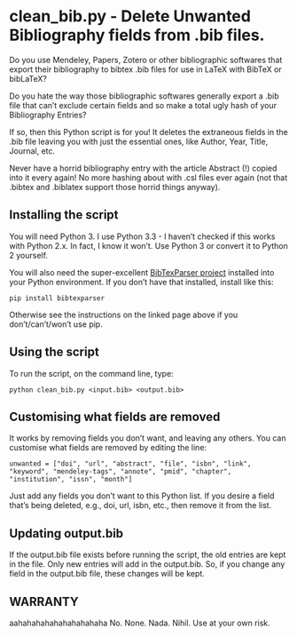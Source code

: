 # clean_bib.py - Delete Unwanted Bibliography fields from .bib files.

Do you use Mendeley, Papers, Zotero or other bibliographic softwares that export their bibliography to bibtex .bib files for use in LaTeX with BibTeX or bibLaTeX? 

Do you hate the way those bibliographic softwares generally export a .bib file that can’t exclude certain fields and so make a total ugly hash of your Bibliography Entries?

If so, then this Python script is for you! It deletes the extraneous fields in the .bib file leaving you with just the essential ones, like Author, Year, Title, Journal, etc. 

Never have a horrid bibliography entry with the article Abstract (!) copied into it every again! No more hashing about with .csl files ever again (not that .bibtex and .biblatex support those horrid things anyway).

## Installing the script

You will need Python 3. I use Python 3.3 - I haven’t checked if this works with Python 2.x. In fact, I know it won’t. Use Python 3 or convert it to Python 2 yourself.

You will also need the super-excellent [BibTexParser project](https://bibtexparser.readthedocs.org/en/latest/index.html) installed into your Python environment. If you don’t have that installed, install like this:

    pip install bibtexparser

Otherwise see the instructions on the linked page above if you don’t/can’t/won’t use pip.

## Using the script

To run the script, on the command line, type:

    python clean_bib.py <input.bib> <output.bib>

## Customising what fields are removed

It works by removing fields you don’t want, and leaving any others. You can customise what fields are removed by editing the line:

    unwanted = ["doi", "url", "abstract", "file", "isbn", "link", "keyword", "mendeley-tags", "annote", "pmid", "chapter", "institution", "issn", "month"]

Just add any fields you don’t want to this Python list. If you desire a field that’s being deleted, e.g., doi, url, isbn, etc., then remove it from the list.

## Updating output.bib
If the output.bib file exists before running the script, the old entries are kept in the file. Only new entries will add in the output.bib. So, if you change any field in the output.bib file, 
these changes will be kept.

## WARRANTY

aahahahahahahahahahaha No. None. Nada. Nihil. Use at your own risk.



